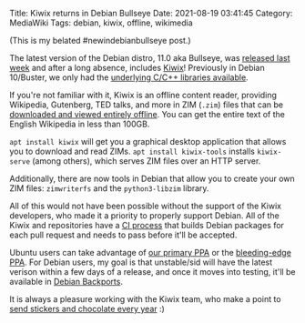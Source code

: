 Title: Kiwix returns in Debian Bullseye
Date: 2021-08-19 03:41:45
Category: MediaWiki
Tags: debian, kiwix, offline, wikimedia

(This is my belated #newindebianbullseye post.)

The latest version of the Debian distro, 11.0 aka Bullseye, was [released last week](https://www.debian.org/News/2021/20210814) and after a long absence, includes [Kiwix](https://www.kiwix.org/)! Previously in Debian 10/Buster, we only had the [underlying C/C++ libraries available](https://blog.legoktm.com/2018/12/31/kiwix-in-debian-2018-update.html).

If you're not familiar with it, Kiwix is an offline content reader, providing Wikipedia, Gutenberg, TED talks, and more in ZIM (`.zim`) files that can be [downloaded and viewed entirely offline](https://wiki.kiwix.org/wiki/Content_in_all_languages). You can get the entire text of the English Wikipedia in less than 100GB.

`apt install kiwix` will get you a graphical desktop application that allows you to download and read ZIMs. `apt install kiwix-tools` installs `kiwix-serve` (among others), which serves ZIM files over an HTTP server.

Additionally, there are now tools in Debian that allow you to create your own ZIM files: `zimwriterfs` and the `python3-libzim` library.

All of this would not have been possible without the support of the Kiwix developers, who made it a priority to properly support Debian. All of the Kiwix and repositories have a [CI process](https://wiki.kiwix.org/wiki/Ubuntu_PPA/FAQ) that builds Debian packages for each pull request and needs to pass before it'll be accepted.

Ubuntu users can take advantage of [our primary PPA](https://launchpad.net/~kiwixteam/+archive/ubuntu/release) or the [bleeding-edge PPA](https://launchpad.net/~kiwixteam/+archive/ubuntu/dev/). For Debian users, my goal is that unstable/sid will have the latest verison within a few days of a release, and once it moves into testing, it'll be available in [Debian Backports](https://backports.debian.org/).

It is always a pleasure working with the Kiwix team, who make a point to [send stickers and chocolate every year](https://legoktm.com/w/images/b/bc/Kiwix_stickers_and_chocolate_%282020%29.jpg) :)
